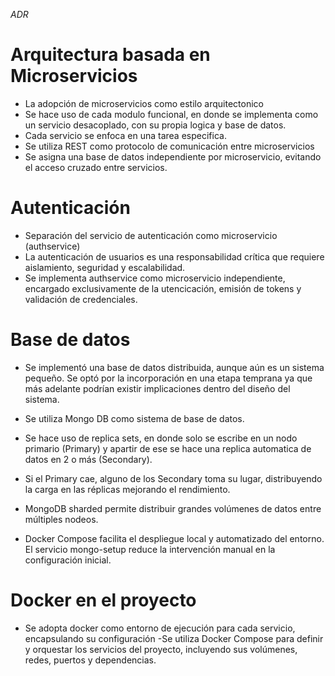 *ADR*  

# Arquitectura basada en Microservicios

- La adopción de microservicios como estilo arquitectonico
- Se hace uso de cada modulo funcional, en donde se implementa como un servicio desacoplado, con su propia logica y base de datos. 
- Cada servicio se enfoca en una tarea especifica. 
- Se utiliza REST como protocolo de comunicación entre microservicios
- Se asigna una base de datos independiente por microservicio, evitando el acceso cruzado entre servicios. 

# Autenticación 

- Separación del servicio de autenticación como microservicio (authservice)
- La autenticación de usuarios es una responsabilidad crítica que requiere aislamiento, seguridad y escalabilidad. 
- Se implementa authservice como microservicio independiente, encargado exclusivamente de la utencicación, emisión de tokens y validación de credenciales. 

# Base de datos

- Se implementó una base de datos distribuida, aunque aún es un sistema pequeño. Se optó por la incorporación en una etapa temprana
  ya que más adelante podrían existir implicaciones dentro del diseño del sistema.

- Se utiliza Mongo DB como sistema de base de datos. 
- Se hace uso de replica sets, en donde solo se escribe en un nodo primario (Primary) y apartir de ese se hace una replica automatica 
  de datos en 2 o más (Secondary). 
- Si el Primary cae, alguno de los Secondary toma su lugar, distribuyendo la carga en las réplicas mejorando el rendimiento. 
- MongoDB sharded permite distribuir grandes volúmenes de datos entre múltiples nodeos.
- Docker Compose facilita el despliegue local y automatizado del entorno. El servicio mongo-setup reduce la intervención manual en la configuración inicial.

# Docker en el proyecto 

- Se adopta docker como entorno de ejecución para cada servicio, encapsulando su configuración
-Se utiliza Docker Compose para definir y orquestar los servicios del proyecto, incluyendo sus volúmenes, redes, puertos y dependencias.
